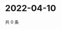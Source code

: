 # 2022-04-10

共 0 条

<!-- BEGIN WEIBO -->
<!-- 最后更新时间 Sun Apr 10 2022 07:14:42 GMT+0800 (China Standard Time) -->

<!-- END WEIBO -->
